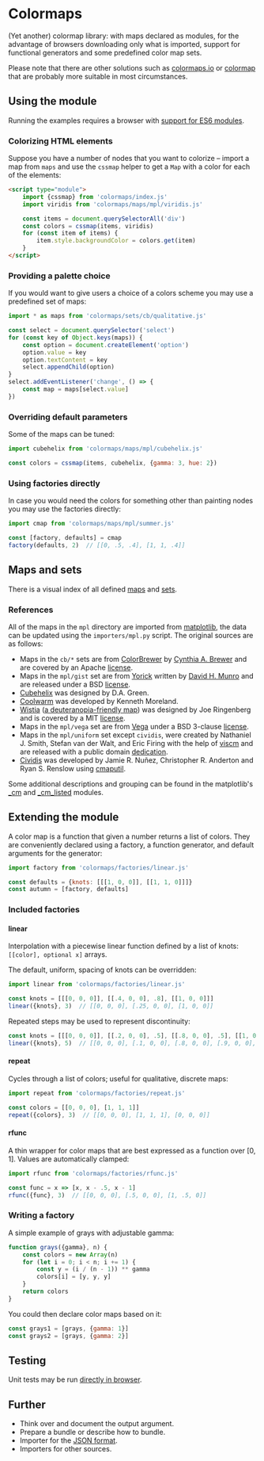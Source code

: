# Colormaps

(Yet another) colormap library: with maps declared as modules, for the
advantage of browsers downloading only what is imported, support for
functional generators and some predefined color map sets.

Please note that there are other solutions such as [colormaps.io] or
[colormap] that are probably more suitable in most circumstances.

[colormaps.io]: https://colormaps.io/
[colormap]: https://github.com/bpostlethwaite/colormap


## Using the module

Running the examples requires a browser with [support for ES6 modules].

[support for ES6 modules]: https://caniuse.com/#feat=es6-module

### Colorizing HTML elements

Suppose you have a number of nodes that you want to colorize – import a map
from `maps` and use the `cssmap` helper to get a `Map` with a color for each
of the elements:

```html
<script type="module">
    import {cssmap} from 'colormaps/index.js'
    import viridis from 'colormaps/maps/mpl/viridis.js'

    const items = document.querySelectorAll('div')
    const colors = cssmap(items, viridis)
    for (const item of items) {
        item.style.backgroundColor = colors.get(item)
    }
</script>
```

### Providing a palette choice

If you would want to give users a choice of a colors scheme you may use a
predefined set of maps:

```javascript
import * as maps from 'colormaps/sets/cb/qualitative.js'

const select = document.querySelector('select')
for (const key of Object.keys(maps)) {
    const option = document.createElement('option')
    option.value = key
    option.textContent = key
    select.appendChild(option)
}
select.addEventListener('change', () => {
    const map = maps[select.value]
})
```

### Overriding default parameters

Some of the maps can be tuned:

```javascript
import cubehelix from 'colormaps/maps/mpl/cubehelix.js'

const colors = cssmap(items, cubehelix, {gamma: 3, hue: 2})
```

### Using factories directly

In case you would need the colors for something other than painting nodes
you may use the factories directly:

```javascript
import cmap from 'colormaps/maps/mpl/summer.js'

const [factory, defaults] = cmap
factory(defaults, 2)  // [[0, .5, .4], [1, 1, .4]]
```

## Maps and sets

There is a visual index of all defined [maps] and [sets].

[maps]: https://wrwrwr.github.io/colormaps/index.html
[sets]: https://wrwrwr.github.io/colormaps/index.html?sets

### References

All of the maps in the `mpl` directory are imported from [matplotlib], the data
can be updated using the `importers/mpl.py` script. The original sources are as
follows:

* Maps in the `cb/*` sets are from [ColorBrewer] by [Cynthia A. Brewer] and
  are covered by an Apache [license][ColorBrewer license].
* Maps in the `mpl/gist` set are from [Yorick] written by [David H. Munro] and
  are released under a BSD [license][Yorick license].
* [Cubehelix] was designed by D.A. Green.
* [Coolwarm] was developed by Kenneth Moreland.
* [Wistia] ([a deuteranopia-friendly map][Wistia blog]) was designed by
  Joe Ringenberg and is covered by a MIT [license][Wistia license].
* Maps in the `mpl/vega` set are from [Vega] under a BSD 3-clause
  [license][Vega license].
* Maps in the `mpl/uniform` set except `cividis`, were created by Nathaniel
  J. Smith, Stefan van der Walt, and Eric Firing with the help of [viscm] and
  are released with a public domain [dedication][BIDS dedication].
* [Cividis] was developed by Jamie R. Nuñez, Christopher R. Anderton and
  Ryan S. Renslow using [cmaputil].

Some additional descriptions and grouping can be found in the matplotlib's
[_cm] and [_cm_listed] modules.

[matplotlib]: https://matplotlib.org/
[ColorBrewer]: http://colorbrewer.org
[ColorBrewer license]: licenses/colorbrewer.txt
[Cynthia A. Brewer]: https://en.wikipedia.org/wiki/Cynthia_Brewer
[Yorick]: https://github.com/LLNL/yorick/tree/master/g
[Yorick license]: licenses/yorick.txt
[David H. Munro]: https://github.com/dhmunro
[Cubehelix]: https://arxiv.org/abs/1108.5083
[Coolwarm]: https://www.kennethmoreland.com/color-maps/
[Wistia]: https://github.com/wistia/heatmap-palette
[Wistia license]: licenses/wistia.txt
[Wistia blog]: https://wistia.com/learn/culture/heatmaps-for-colorblindness
[Vega]: https://vega.github.io/vega/docs/schemes/
[Vega license]: licenses/vega.txt
[viscm]: https://github.com/matplotlib/viscm
[BIDS dedication]: https://github.com/BIDS/colormap/blob/master/colormaps.py
[Cividis]: https://arxiv.org/ftp/arxiv/papers/1712/1712.01662.pdf
[cmaputil]: https://github.com/pnnl/cmaputil
[_cm]: https://github.com/matplotlib/matplotlib/blob/master/lib/matplotlib/_cm.py
[_cm_listed]: https://github.com/matplotlib/matplotlib/blob/master/lib/matplotlib/_cm_listed.py

## Extending the module

A color map is a function that given a number returns a list of colors.
They are conveniently declared using a factory, a function generator, and
default arguments for the generator:

```javascript
import factory from 'colormaps/factories/linear.js'

const defaults = {knots: [[[1, 0, 0]], [[1, 1, 0]]]}
const autumn = [factory, defaults]
```

### Included factories

#### linear

Interpolation with a piecewise linear function defined by a list of knots:
`[[color], optional x]` arrays.

The default, uniform, spacing of knots can be overridden:

```javascript
import linear from 'colormaps/factories/linear.js'

const knots = [[[0, 0, 0]], [[.4, 0, 0], .8], [[1, 0, 0]]]
linear({knots}, 3)  // [[0, 0, 0], [.25, 0, 0], [1, 0, 0]]
```

Repeated steps may be used to represent discontinuity:

```javascript
const knots = [[[0, 0, 0]], [[.2, 0, 0], .5], [[.8, 0, 0], .5], [[1, 0, 0]]]
linear({knots}, 5)  // [[0, 0, 0], [.1, 0, 0], [.8, 0, 0], [.9, 0, 0], [1, 0, 0]]
```

#### repeat

Cycles through a list of colors; useful for qualitative, discrete maps:

```javascript
import repeat from 'colormaps/factories/repeat.js'

const colors = [[0, 0, 0], [1, 1, 1]]
repeat({colors}, 3)  // [[0, 0, 0], [1, 1, 1], [0, 0, 0]]
```

#### rfunc

A thin wrapper for color maps that are best expressed as a function over [0, 1].
Values are automatically clamped:

```javascript
import rfunc from 'colormaps/factories/rfunc.js'

const func = x => [x, x - .5, x - 1]
rfunc({func}, 3)  // [[0, 0, 0], [.5, 0, 0], [1, .5, 0]]
```

### Writing a factory

A simple example of grays with adjustable gamma:

```javascript
function grays({gamma}, n) {
    const colors = new Array(n)
    for (let i = 0; i < n; i += 1) {
        const y = (i / (n - 1)) ** gamma
        colors[i] = [y, y, y]
    }
    return colors
}
```

You could then declare color maps based on it:

```javascript
const grays1 = [grays, {gamma: 1}]
const grays2 = [grays, {gamma: 2}]
```

## Testing

Unit tests may be run [directly in browser][tests].

[tests]: https://wrwrwr.github.io/colormaps/tests.html

## Further

* Think over and document the output argument.
* Prepare a bundle or describe how to bundle.
* Importer for the [JSON format].
* Importers for other sources.

[JSON format]: https://github.com/njsmith/json-cm/blob/master/json-cm-spec.md
